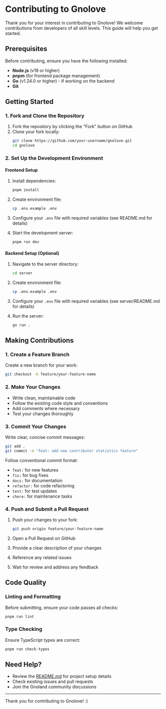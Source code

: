 # Contributing to Gnolove

Thank you for your interest in contributing to Gnolove! We welcome contributions from developers of all skill levels. This guide will help you get started.

## Prerequisites

Before contributing, ensure you have the following installed:

- **Node.js** (v18 or higher)
- **pnpm** (for frontend package management)
- **Go** (v1.24.0 or higher) - if working on the backend
- **Git**

## Getting Started

### 1. Fork and Clone the Repository

1. Fork the repository by clicking the "Fork" button on GitHub
2. Clone your fork locally:
   ```bash
   git clone https://github.com/your-username/gnolove.git
   cd gnolove
   ```

### 2. Set Up the Development Environment

#### Frontend Setup

1. Install dependencies:
   ```bash
   pnpm install
   ```

2. Create environment file:
   ```bash
   cp .env.example .env
   ```

3. Configure your `.env` file with required variables (see README.md for details)

4. Start the development server:
   ```bash
   pnpm run dev
   ```

#### Backend Setup (Optional)

1. Navigate to the server directory:
   ```bash
   cd server
   ```

2. Create environment file:
   ```bash
   cp .env.example .env
   ```

3. Configure your `.env` file with required variables (see server/README.md for details)

4. Run the server:
   ```bash
   go run .
   ```

## Making Contributions

### 1. Create a Feature Branch

Create a new branch for your work:
```bash
git checkout -b feature/your-feature-name
```

### 2. Make Your Changes

- Write clean, maintainable code
- Follow the existing code style and conventions
- Add comments where necessary
- Test your changes thoroughly

### 3. Commit Your Changes

Write clear, concise commit messages:
```bash
git add .
git commit -m "feat: add new contributor statistics feature"
```

Follow conventional commit format:
- `feat:` for new features
- `fix:` for bug fixes
- `docs:` for documentation
- `refactor:` for code refactoring
- `test:` for test updates
- `chore:` for maintenance tasks

### 4. Push and Submit a Pull Request

1. Push your changes to your fork:
   ```bash
   git push origin feature/your-feature-name
   ```

2. Open a Pull Request on GitHub
3. Provide a clear description of your changes
4. Reference any related issues
5. Wait for review and address any feedback

## Code Quality

### Linting and Formatting

Before submitting, ensure your code passes all checks:
```bash
pnpm run lint
```

### Type Checking

Ensure TypeScript types are correct:
```bash
pnpm run check-types
```

## Need Help?

- Review the [README.md](README.md) for project setup details
- Check existing issues and pull requests
- Join the Gnoland community discussions

---

Thank you for contributing to Gnolove! :)
